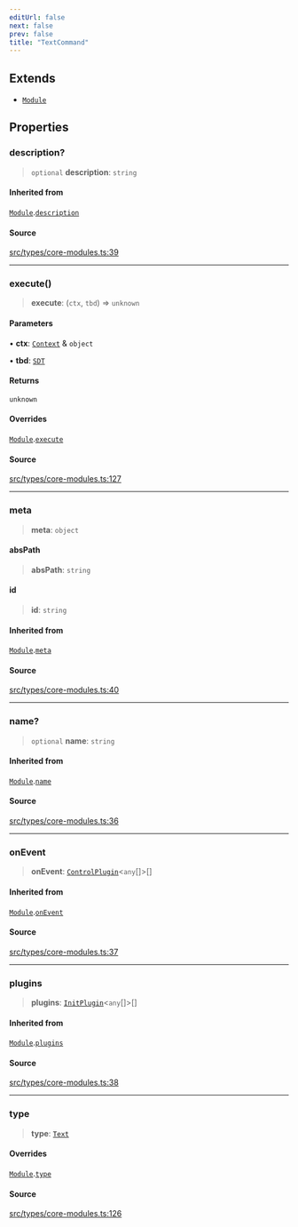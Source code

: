 ```yaml
---
editUrl: false
next: false
prev: false
title: "TextCommand"
---
```


## Extends

- [`Module`](/v4/api/interfaces/module/)

## Properties

### description?

> `optional` **description**: `string`

#### Inherited from

[`Module`](/v4/api/interfaces/module/).[`description`](/v4/api/interfaces/module/#description)

#### Source

[src/types/core-modules.ts:39](https://github.com/sern-handler/handler/blob/2f778f4dc2510724f049f19e69e0afca26d6bcad/src/types/core-modules.ts#L39)

***

### execute()

> **execute**: (`ctx`, `tbd`) => `unknown`

#### Parameters

• **ctx**: [`Context`](/v4/api/classes/context/) & `object`

• **tbd**: [`SDT`](/v4/api/type-aliases/sdt/)

#### Returns

`unknown`

#### Overrides

[`Module`](/v4/api/interfaces/module/).[`execute`](/v4/api/interfaces/module/#execute)

#### Source

[src/types/core-modules.ts:127](https://github.com/sern-handler/handler/blob/2f778f4dc2510724f049f19e69e0afca26d6bcad/src/types/core-modules.ts#L127)

***

### meta

> **meta**: `object`

#### absPath

> **absPath**: `string`

#### id

> **id**: `string`

#### Inherited from

[`Module`](/v4/api/interfaces/module/).[`meta`](/v4/api/interfaces/module/#meta)

#### Source

[src/types/core-modules.ts:40](https://github.com/sern-handler/handler/blob/2f778f4dc2510724f049f19e69e0afca26d6bcad/src/types/core-modules.ts#L40)

***

### name?

> `optional` **name**: `string`

#### Inherited from

[`Module`](/v4/api/interfaces/module/).[`name`](/v4/api/interfaces/module/#name)

#### Source

[src/types/core-modules.ts:36](https://github.com/sern-handler/handler/blob/2f778f4dc2510724f049f19e69e0afca26d6bcad/src/types/core-modules.ts#L36)

***

### onEvent

> **onEvent**: [`ControlPlugin`](/v4/api/interfaces/controlplugin/)\<`any`[]\>[]

#### Inherited from

[`Module`](/v4/api/interfaces/module/).[`onEvent`](/v4/api/interfaces/module/#onevent)

#### Source

[src/types/core-modules.ts:37](https://github.com/sern-handler/handler/blob/2f778f4dc2510724f049f19e69e0afca26d6bcad/src/types/core-modules.ts#L37)

***

### plugins

> **plugins**: [`InitPlugin`](/v4/api/interfaces/initplugin/)\<`any`[]\>[]

#### Inherited from

[`Module`](/v4/api/interfaces/module/).[`plugins`](/v4/api/interfaces/module/#plugins)

#### Source

[src/types/core-modules.ts:38](https://github.com/sern-handler/handler/blob/2f778f4dc2510724f049f19e69e0afca26d6bcad/src/types/core-modules.ts#L38)

***

### type

> **type**: [`Text`](/v4/api/enumerations/commandtype/#text)

#### Overrides

[`Module`](/v4/api/interfaces/module/).[`type`](/v4/api/interfaces/module/#type)

#### Source

[src/types/core-modules.ts:126](https://github.com/sern-handler/handler/blob/2f778f4dc2510724f049f19e69e0afca26d6bcad/src/types/core-modules.ts#L126)
